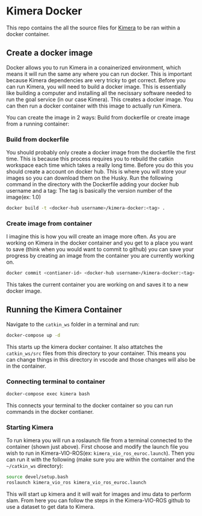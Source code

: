 # Kimera Docker

This repo contains the all the source files for [Kimera](https://github.com/MIT-SPARK/Kimera) to be ran within a docker container.


## Create a docker image

Docker allows you to run Kimera in a conainerized environment, which means it will run the same any where you can run docker. This is important because Kimera dependencies are very tricky to get correct. Before you can run Kimera, you will need to build a docker image. This is essentially like building a computer and installing all the necissary software needed to run the goal service (in our case Kimera). This creates a docker image. You can then run a docker container with this image to actually run Kimera.

You can create the image in 2 ways: Build from dockerfile or create image from a running container:

### Build from dockerfile

You should probably only create a docker image from the dockerfile the first time. This is because this process requires you to rebuild the catkin workspace each time which takes a really long time. Before you do this you should create a account on docker hub. This is where you will store your images so you can download them on the Husky. Run the following command in the directory with the Dockerfile adding your docker hub username and a tag: The tag is basically the version number of the image(ex: 1.0)

```bash
docker build -t <docker-hub username>/kimera-docker:<tag> .
```

### Create image from container

I imagine this is how you will create an image more often. As you are working on Kimera in the docker container and you get to a place you want to save (think when you would want to commit to github) you can save your progress by creating an image from the container you are currently working on.

```bash
docker commit <contianer-id> <docker-hub username>/kimera-docker:<tag>
```

This takes the current container you are working on and saves it to a new docker image.

## Running the Kimera Container

Navigate to the `catkin_ws` folder in a terminal and run:

```bash
docker-compose up -d
```

This starts up the kimera docker container. It also attatches the `catkin_ws/src` files from this directory to your container. This means you can change things in this directory in vscode and those changes will also be in the container.

### Connecting terminal to container

```bash
docker-compose exec kimera bash
```

This connects your terminal to the docker container so you can run commands in the docker contianer.

### Starting Kimera

To run kimera you will run a roslaunch file from a terminal connected to the container (shown just above). First choose and modify the launch file you wish to run in Kimera-VIO-ROS(ex: `kimera_vio_ros_euroc.launch`). Then you can run it with the following (make sure you are within the container and the `~/catkin_ws` directory):

```bash
source devel/setup.bash
roslaunch kimera_vio_ros kimera_vio_ros_euroc.launch
```

This will start up kimera and it will wait for images and imu data to perform slam. From here you can follow the steps in the Kimera-VIO-ROS github to use a dataset to get data to Kimera.


